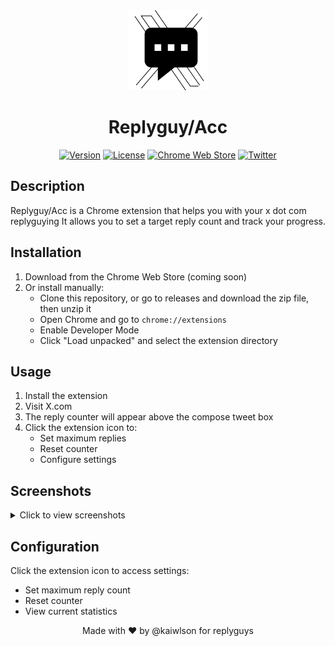 <div align="center">
  <img src="icon128.png" alt="Replyguy/Acc Logo" width="128" height="128"/>
  <h1>Replyguy/Acc</h1>
</div>

<div align="center">

[![Version](https://img.shields.io/badge/version-1.2.0-blue.svg)](https://github.com/yourusername/replyguy-acc/releases)
[![License](https://img.shields.io/badge/license-MIT-green.svg)](LICENSE)
[![Chrome Web Store](https://img.shields.io/badge/Chrome-Extension-orange.svg)](https://chrome.google.com/webstore)
[![Twitter](https://img.shields.io/badge/Twitter-Compatible-1DA1F2.svg)](https://twitter.com)

</div>

## Description

Replyguy/Acc is a Chrome extension that helps you with your x dot com replyguying
It allows you to set a target reply count and track your progress.

## Installation

1. Download from the Chrome Web Store (coming soon)
2. Or install manually:
   - Clone this repository, or go to releases and download the zip file, then unzip it
   - Open Chrome and go to `chrome://extensions`
   - Enable Developer Mode
   - Click "Load unpacked" and select the extension directory

## Usage

1. Install the extension
2. Visit X.com
3. The reply counter will appear above the compose tweet box
4. Click the extension icon to:
   - Set maximum replies
   - Reset counter
   - Configure settings

## Screenshots

<details>
<summary>Click to view screenshots</summary>

| Light Mode | Dark Mode |
|------------|-----------|
| [Screenshot 1] | [Screenshot 2] |

</details>

## Configuration

Click the extension icon to access settings:
- Set maximum reply count
- Reset counter
- View current statistics


<div align="center">
Made with ❤️ by @kaiwlson for replyguys
</div>
